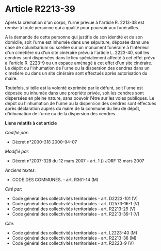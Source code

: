 # Article R2213-39

Après la crémation d'un corps, l'urne prévue à l'article R. 2213-38 est remise à toute personne qui a qualité pour pourvoir
aux funérailles.

A la demande de cette personne qui justifie de son identité et de son domicile, soit l'urne est inhumée dans une sépulture,
déposée dans une case de columbarium ou scellée sur un monument funéraire à l'intérieur d'un cimetière ou d'un site cinéraire
prévu à l'article L. 2223-40, soit les cendres sont dispersées dans le lieu spécialement affecté à cet effet prévu à
l'article R. 2223-9 ou un espace aménagé à cet effet d'un site cinéraire. Le dépôt ou l'inhumation de l'urne ou la dispersion
des cendres dans un cimetière ou dans un site cinéraire sont effectués après autorisation du maire.

Toutefois, si telle est la volonté exprimée par le défunt, soit l'urne est déposée ou inhumée dans une propriété privée, soit
les cendres sont dispersées en pleine nature, sans pouvoir l'être sur les voies publiques. Le dépôt ou l'inhumation de l'urne
ou la dispersion des cendres sont effectués après déclaration auprès du maire de la commune du lieu de dépôt, d'inhumation de
l'urne ou de la dispersion des cendres.

**Liens relatifs à cet article**

_Codifié par_:

  - Décret n°2000-318 2000-04-07

_Modifié par_:

  - Décret n°2007-328 du 12 mars 2007 - art. 1 () JORF 13 mars 2007

_Anciens textes_:

  - CODE DES COMMUNES. - art. R361-14 (M)

_Cité par_:

  - Code général des collectivités territoriales - art. D2223-101 (V)
  - Code général des collectivités territoriales - art. D2573-16-1 (V)
  - Code général des collectivités territoriales - art. R2213-29 (V)
  - Code général des collectivités territoriales - art. R2213-39-1 (V)

_Cite_:

  - Code général des collectivités territoriales - art. L2223-40 (M)
  - Code général des collectivités territoriales - art. R2213-38 (M)
  - Code général des collectivités territoriales - art. R2223-9 (V)
